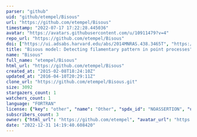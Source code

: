 ```yaml
---
parser: "github"
uid: "github/etempel/Bisous"
url: "https://github.com/etempel/Bisous"
timestamp: "2022-07-17 17:22:28.445036"
avatar: "https://avatars.githubusercontent.com/u/10911479?v=4"
repo_url: "https://github.com/etempel/Bisous"
doi: ["https://ui.adsabs.harvard.edu/abs/2014MNRAS.438.3465T", "https://ui.adsabs.harvard.edu/abs/2016A%26C....16...17T", "https://ui.adsabs.harvard.edu/abs/2015ascl.soft12008T/abstract"]
title: "Bisous model: Detecting filamentary pattern in point processes"
name: "Bisous"
full_name: "etempel/Bisous"
html_url: "https://github.com/etempel/Bisous"
created_at: "2015-02-08T18:24:10Z"
updated_at: "2016-04-10T20:29:11Z"
clone_url: "https://github.com/etempel/Bisous.git"
size: 3092
stargazers_count: 1
watchers_count: 1
language: "FORTRAN"
license: {"key": "other", "name": "Other", "spdx_id": "NOASSERTION", "url": null, "node_id": "MDc6TGljZW5zZTA="}
subscribers_count: 3
owner: {"html_url": "https://github.com/etempel", "avatar_url": "https://avatars.githubusercontent.com/u/10911479?v=4", "login": "etempel", "type": "User"}
date: "2022-12-31 14:19:40.608420"
---
```

